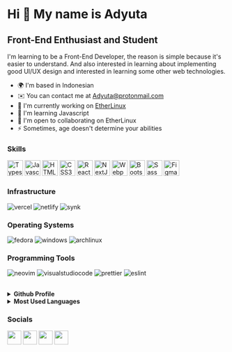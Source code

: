 Hi 👋 My name is Adyuta
=======================

Front-End Enthusiast and Student
--------------------------------

I'm learning to be a Front-End Developer, the reason is simple because it's easier to understand. And also interested in learning about implementing good UI/UX design and interested in learning some other web technologies.

* 🌍  I'm based in Indonesian
* ✉️  You can contact me at [Adyuta@protonmail.com](mailto:Adyuta@protonmail.com)
* 🚀  I'm currently working on [EtherLinux](http://ether-linux.org)
* 🧠  I'm learning Javascript
* 🤝  I'm open to collaborating on EtherLinux
* ⚡  Sometimes, age doesn't determine your abilities

### Skills

<p align="left">
<a href="https://www.typescriptlang.org/" target="_blank" rel="noreferrer"><img src="https://raw.githubusercontent.com/danielcranney/readme-generator/main/public/icons/skills/typescript-colored.svg" width="36" height="36" alt="Typescript" /></a>
<a href="https://developer.mozilla.org/en-US/docs/Web/JavaScript" target="_blank" rel="noreferrer"><img src="https://raw.githubusercontent.com/danielcranney/readme-generator/main/public/icons/skills/javascript-colored.svg" width="36" height="36" alt="Javascript" /></a>
<a href="https://developer.mozilla.org/en-US/docs/Glossary/HTML5" target="_blank" rel="noreferrer"><img src="https://raw.githubusercontent.com/danielcranney/readme-generator/main/public/icons/skills/html5-colored.svg" width="36" height="36" alt="HTML5" /></a>
<a href="https://www.w3.org/TR/CSS/#css" target="_blank" rel="noreferrer"><img src="https://raw.githubusercontent.com/danielcranney/readme-generator/main/public/icons/skills/css3-colored.svg" width="36" height="36" alt="CSS3" /></a>
<a href="https://reactjs.org/" target="_blank" rel="noreferrer"><img src="https://raw.githubusercontent.com/danielcranney/readme-generator/main/public/icons/skills/react-colored.svg" width="36" height="36" alt="React" /></a>
<a href="https://nextjs.org/docs" target="_blank" rel="noreferrer"><img src="https://raw.githubusercontent.com/danielcranney/readme-generator/main/public/icons/skills/nextjs-colored-dark.svg" width="36" height="36" alt="NextJs" /></a>
<a href="https://webpack.js.org/" target="_blank" rel="noreferrer"><img src="https://raw.githubusercontent.com/danielcranney/readme-generator/main/public/icons/skills/webpack-colored.svg" width="36" height="36" alt="Webpack" /></a>
<a href="https://getbootstrap.com/" target="_blank" rel="noreferrer"><img src="https://raw.githubusercontent.com/danielcranney/readme-generator/main/public/icons/skills/bootstrap-colored.svg" width="36" height="36" alt="Bootstrap" /></a>
<a href="https://sass-lang.com/" target="_blank" rel="noreferrer"><img src="https://raw.githubusercontent.com/danielcranney/readme-generator/main/public/icons/skills/sass-colored.svg" width="36" height="36" alt="Sass" /></a>
<a href="https://www.figma.com/" target="_blank" rel="noreferrer"><img src="https://raw.githubusercontent.com/danielcranney/readme-generator/main/public/icons/skills/figma-colored.svg" width="36" height="36" alt="Figma" /></a>
</p>

### Infrastructure
![vercel](https://img.shields.io/badge/vercel-000000?&style=for-the-badge&logo=Vercel&logoColor=white)
![netlify](https://img.shields.io/badge/netlify-00C7B7?&style=for-the-badge&logo=Netlify&logoColor=white)
![synk](https://img.shields.io/badge/snyk-4C4A73?&style=for-the-badge&logo=Snyk&logoColor=white)

### Operating Systems  
![fedora](https://img.shields.io/badge/fedora-51A2DA?&style=for-the-badge&logo=fedora&logoColor=white)
![windows](https://img.shields.io/badge/windows-0078D6?&style=for-the-badge&logo=Windows&logoColor=white)
![archlinux](https://img.shields.io/badge/archlinux-1793D1?&style=for-the-badge&logo=archlinux&logoColor=white)   

### Programming Tools
![neovim](https://img.shields.io/badge/neovim-57A143?&style=for-the-badge&logo=neovim&logoColor=white)
![visualstudiocode](https://img.shields.io/badge/vscode-007ACC?&style=for-the-badge&logo=visualstudiocode&logoColor=white)
![prettier](https://img.shields.io/badge/prettier-30475E?&style=for-the-badge&logo=prettier&logoColor=white)
![eslint](https://img.shields.io/badge/eslint-4B32C3?&style=for-the-badge&logo=eslint&logoColor=white)

<br />
<details>
  <summary><b>Github Profile</b></summary>
<img src="https://github-profile-summary-cards.vercel.app/api/cards/profile-details?username=adyuta447&theme=dracula"/>
</details>
<details>
  <summary><b>Most Used Languages</b></summary>
 <img alt="Most Used Languages" src="https://github-readme-stats.vercel.app/api/top-langs/?username=adyuta447&langs_count=12&layout=compact&theme=dracula" />
 <img src="https://github-profile-summary-cards.vercel.app/api/cards/most-commit-language?username=adyuta447&theme=dracula" />
</details>

### Socials

<p align="left"> <a href="https://discord.com/users/K0oceng#9156" target="_blank" rel="noreferrer"><img src="https://raw.githubusercontent.com/danielcranney/readme-generator/main/public/icons/socials/discord.svg" width="32" height="32" /></a> <a href="https://www.github.com/adyuta447" target="_blank" rel="noreferrer"><img src="https://raw.githubusercontent.com/danielcranney/readme-generator/main/public/icons/socials/github-dark.svg" width="32" height="32" /></a> <a href="http://www.instagram.com/atuuuy_" target="_blank" rel="noreferrer"><img src="https://raw.githubusercontent.com/danielcranney/readme-generator/main/public/icons/socials/instagram.svg" width="32" height="32" /></a> <a href="https://www.twitter.com/Kooceng_Peduli" target="_blank" rel="noreferrer"><img src="https://raw.githubusercontent.com/danielcranney/readme-generator/main/public/icons/socials/twitter.svg" width="32" height="32" /></a></p>

